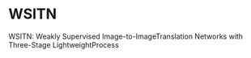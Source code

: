# WSITN
WSITN: Weakly Supervised Image-to-ImageTranslation Networks with Three-Stage LightweightProcess
